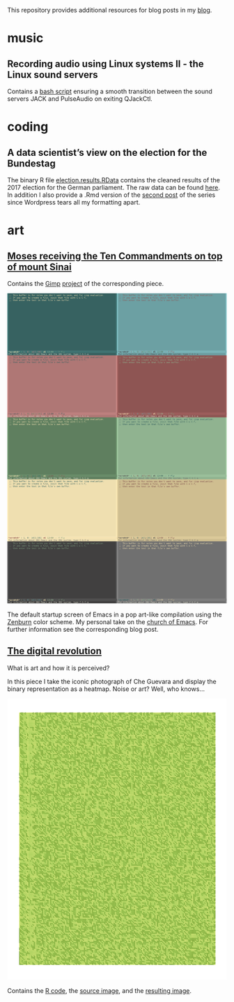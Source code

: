 This repository provides additional resources for blog posts in my [blog](https://thegreatwhiteshark.tech.blog/).

# music
## Recording audio using Linux systems II - the Linux sound servers
Contains a [bash script](music/recording-audio-using-Linux-systems/jack-shutdown-script.sh) ensuring a smooth transition between the sound servers JACK and PulseAudio on exiting QJackCtl.

# coding
## A data scientist’s view on the election for the Bundestag
The binary R file [election.results.RData](coding/bundestag-election/election.results.RData) contains the cleaned results of the 2017 election for the German parliament. The raw data can be found [here](https://www.bundeswahlleiter.de/bundestagswahlen/2017/ergebnisse.html). In addition I also provide a .Rmd version of the [second post](coding/bundestag-election/spatial-visualization.Rmd) of the series since Wordpress tears all my formatting apart.

# art
## [Moses receiving the Ten Commandments on top of mount Sinai](art/moses)
Contains the [Gimp](https://www.gimp.org/) [project](art/moses/moses.xcf) of the corresponding piece.

![Moses receiving the Ten Commandments on top of mount Sinai](art/moses/moses.png)

The default startup screen of Emacs in a pop art-like compilation using the [Zenburn](http://kippura.org/zenburnpage/) color scheme. My personal take on the [church of Emacs](https://www.emacswiki.org/emacs/ChurchOfEmacs). For further information see the corresponding blog post.

## [The digital revolution](art/the-digital-revolution)
What is art and how it is perceived? 

In this piece I take the iconic photograph of Che Guevara and display the binary representation as a heatmap. Noise or art? Well, who knows...

![The digital revolution](art/the-digital-revolution/the-digital-revolution.png)

Contains the [R code](art/the-digital-revolution/the-digital-revolution.R), the [source image](art/the-digital-revolution/113px-CheHigh.jpg), and the [resulting image](art/the-digital-revolution/the-digital-revolution.png).
